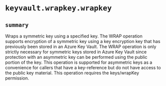 # `keyvault.wrapkey.wrapkey`

## `summary`
Wraps a symmetric key using a specified key. The WRAP operation supports encryption of a symmetric key using a key encryption key that has previously been stored in an Azure Key Vault. The WRAP operation is only strictly necessary for symmetric keys stored in Azure Key Vault since protection with an asymmetric key can be performed using the public portion of the key. This operation is supported for asymmetric keys as a convenience for callers that have a key-reference but do not have access to the public key material. This operation requires the keys/wrapKey permission.


